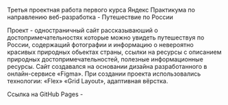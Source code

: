 Третья проектная работа первого курса Яндекс Практикума по направлению веб-разработка - Путешествие по России

Проект - одностраничный сайт рассказываюший о достопримечательностях которые можно увидеть путешествуя по России, содержащий фотографии и информацию о невероятно красивых природных обьектах страны, ссылки на ресурсы с описанием природных достопримечательностей, полезные информационные ресурсы. Сайт создавался на основании дизайна разработанного в онлайн-сервисе «Figma». При создании проекта использовались технологии: «Flex» «Grid Layout», адаптивная вёрстка.

Ссылка на GitHub Pages - 